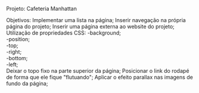  Projeto: Cafeteria Manhattan

 Objetivos:
Implementar uma lista na página;
Inserir navegação na própria página do projeto;
Inserir uma página externa ao website do projeto;<br>
Utilização de propriedades CSS:
-background;<br>
-position;<br>
-top;<br>
-right;<br>
-bottom;<br>
-left;<br>
Deixar o topo fixo na parte superior da página;
Posicionar o link do rodapé de forma que ele fique "flutuando";
Aplicar o efeito parallax nas imagens de fundo da página;<br>